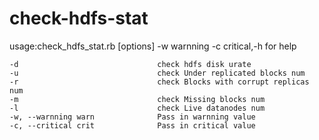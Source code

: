 check-hdfs-stat
===============
usage:check_hdfs_stat.rb [options] -w warnning -c critical,-h for help

    -d                               check hdfs disk urate
    -u                               check Under replicated blocks num
    -r                               check Blocks with corrupt replicas num
    -m                               check Missing blocks num
    -l                               check Live datanodes num
    -w, --warnning warn              Pass in warnning value
    -c, --critical crit              Pass in critical value
